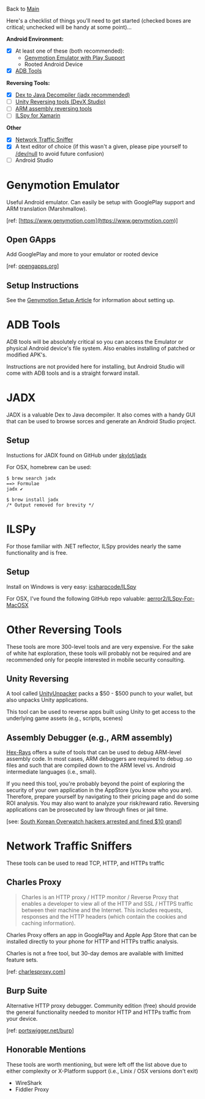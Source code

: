 Back to [Main](README.md)

Here's a checklist of things you'll need to get started (checked boxes are critical; unchecked will be handy at some point)...

**Android Environment:**
- [x] At least one of these (both recommended):
  - [Genymotion Emulator with Play Support](#genymotion-emulator)
  - Rooted Android Device
- [x] [ADB Tools](#adb-tools)

**Reversing Tools:**
- [x] [Dex to Java Decompiler (jadx recommended)](#jadx)
- [ ] [Unity Reversing tools (DevX Studio)](#other-reversing-tools)
- [ ] [ARM assembly reversing tools](#other-reversing-tools)
- [ ] [ILSpy for Xamarin](#ilspy)

**Other**
- [x] [Network Traffic Sniffer](#network-traffic-sniffers)
- [x] A text editor of choice (if this wasn't a given, please pipe yourself to [/dev/null](devnull.md) to avoid future confusion)
- [ ] Android Studio

# Genymotion Emulator #
Useful Android emulator.  Can easily be setup with GooglePlay support and ARM translation (Marshmallow).

[ref: [https://www.genymotion.com](https://www.genymotion.com)]

## Open GApps ##
Add GooglePlay and more to your emulator or rooted device

[ref: [opengapps.org](https://opengapps.org)]


## Setup Instructions ##
See the [Genymotion Setup Article](GenymotionSetup.md) for information about setting up.


# ADB Tools #
ADB tools will be absolutely critical so you can access the Emulator or physical Android device's file system.  Also enables installing of patched or modified APK's.

Instructions are not provided here for installing, but Android Studio will come with ADB tools and is a straight forward install.


# JADX #
JADX is a valuable Dex to Java decompiler.  It also comes with a handy GUI that can be used to browse sorces and generate an Android Studio project. 

## Setup ##
Instuctions for JADX found on GitHub under [skylot/jadx](https://github.com/skylot/jadx)

For OSX, homebrew can be used:
```
$ brew search jadx
==> Formulae
jadx ✔

$ brew install jadx
/* Output removed for brevity */
```


# ILSPy #
For those familiar with .NET reflector, ILSpy provides nearly the same functionality and is free.  

## Setup ##
Install on Windows is very easy: [icsharpcode/ILSpy](https://github.com/icsharpcode/ILSpy#ilspy-------)

For OSX, I've found the following GitHub repo valuable: [aerror2/ILSpy-For-MacOSX](https://github.com/aerror2/ILSpy-For-MacOSX)


# Other Reversing Tools #
These tools are more 300-level tools and are very expensive.  For the sake of white hat exploration, these tools will probably not be required and are recommended only for people interested in mobile security consulting.

## Unity Reversing ##
A tool called [UnityUnpacker](http://devxdevelopment.com/UnityUnpacker) packs a $50 - $500 punch to your wallet, but also unpacks Unity applications.

This tool can be used to reverse apps built using Unity to get access to the underlying game assets (e.g., scripts, scenes)

## Assembly Debugger (e.g., ARM assembly) ##
[Hex-Rays](https://www.hex-rays.com/) offers a suite of tools that can be used to debug ARM-level assembly code.  In most cases, ARM debuggers are required to debug .so files and such that are compiled down to the ARM level vs. Android intermediate languages (i.e., smali).

If you need this tool, you're probably beyond the point of exploring the security of your own application in the AppStore (you know who you are).  Therefore, prepare yourself by navigating to their pricing page and do some ROI analysis.  You may also want to analyze your risk/reward ratio.  Reversing applications can be prosecuted by law through fines or jail time.

[see: [South Korean Overwatch hackers arrested and fined $10 grand](https://www.altchar.com/games-news/566980/south-korean-overwatch-hackers-arrested-and-fined)]


# Network Traffic Sniffers #
These tools can be used to read TCP, HTTP, and HTTPs traffic

## Charles Proxy ##
> Charles is an HTTP proxy / HTTP monitor / Reverse Proxy that enables a developer to view all of the HTTP and SSL / HTTPS traffic between their machine and the Internet. This includes requests, responses and the HTTP headers (which contain the cookies and caching information).

Charles Proxy offers an app in GooglePlay and Apple App Store that can be installed directly to your phone for HTTP and HTTPs traffic analysis.

Charles is not a free tool, but 30-day demos are available with limitted feature sets.

[ref: [charlesproxy.com](https://www.charlesproxy.com)]


## Burp Suite ##
Alternative HTTP proxy debugger.  Community edition (free) should provide the general functionality needed to monitor HTTP and HTTPs traffic from your device.

[ref: [portswigger.net/burp](https://portswigger.net/burp)]


## Honorable Mentions ##
These tools are worth mentioning, but were left off the list above due to either complexity or X-Platform support (i.e., Linix / OSX versions don't exit)
- WireShark
- Fiddler Proxy